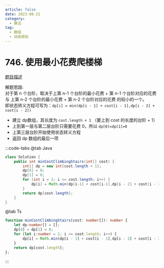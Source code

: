 ```yaml
---
article: false
date: 2023-08-21
category: 
  - 算法
tag: 
  - 数组
  - 动态规划
---
```


# 746. 使用最小花费爬楼梯

<Badge text="简单" type="tip" vertical="middle" />

[题目描述](https://leetcode.cn/problems/min-cost-climbing-stairs/description/?envType=study-plan-v2&envId=leetcode-75)

解题思路:  
对于第 n 个台阶，取决于上第 n-1 个台阶的最小花费 + 第 n-1 个台阶对应的花费 与 上第 n-2 个台阶的最小花费 + 第 n-2 个台阶对应的花费 的较小的一个。  
即状态转义方程可写为：`dp[i] = min(dp[i - 1] + cost[i - 1],dp[i - 2] + cost[i - 2])`
- 建立 dp数组，其长度为 `cost.length + 1` （要上到 cost 的长度的台阶 + 1）
- 上到第一层与第二层台阶只需要花费 0，所以 `dp[0]=dp[1]=0`
- 上第三层台阶开始使用状态转义方程
- 返回 dp 数组的最后一项



:::code-tabs
@tab Java
```java
class Solution {
    public int minCostClimbingStairs(int[] cost) {
        int[] dp = new int[cost.length + 1];
        dp[0] = 0;
        dp[1] = 0;
        for (int i = 2; i <= cost.length; i++) {
            dp[i] = Math.min(dp[i-1] + cost[i-1],dp[i - 2] + cost[i - 2]);
        }
        return dp[cost.length];
    }
}
```
@tab Ts
```ts
function minCostClimbingStairs(cost: number[]): number {
    let dp:number[] = [];
    dp[0] = dp[1] = 0;
    for (let i:number = 2; i <= cost.length; i++) {
        dp[i] = Math.min(dp[i - 1] + cost[i - 1],dp[i - 2] + cost[i - 2]);
    }
    return dp[cost.length];
};
```
:::
